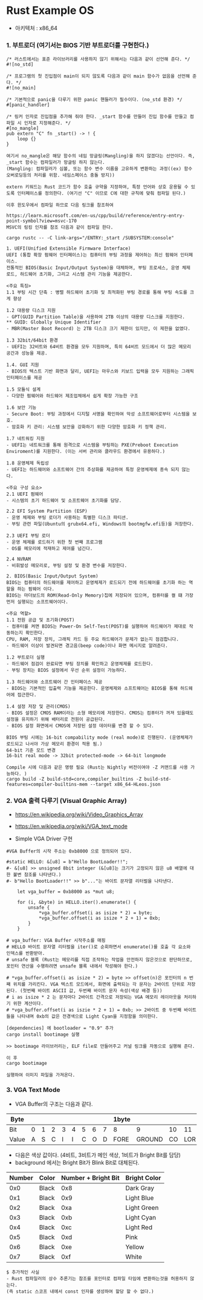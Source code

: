 # Rust Example OS

- 아키텍처 : x86_64

### 1. 부트로더 (여기서는 BIOS 기반 부트로더를 구현한다.)
```
/* 러스트에서는 표준 라이브러리를 사용하지 않기 위해서는 다음과 같이 선언해 준다. */
#![no_std]

/* 프로그램의 첫 진입점이 main이 되지 않도록 다음과 같이 main 함수가 없음을 선언해 준다. */
#![no_main]

/* 기본적으로 panic을 다루기 위한 panic 핸들러가 필수이다. (no_std 환경) */
#[panic_handler]

/* 링커 인자로 진입점을 추가해 줘야 한다. _start 함수를 만들어 진입 함수를 만들고 컴파일 시 인자로 지정해준다. */
#[no_mangle]
pub extern "C" fn _start() -> ! {
    loop {}
}

여기서 no_mangle은 해당 함수의 네임 망글링(Mangling)을 하지 않겠다는 선언이다. 즉, _start 함수는 컴파일러가 망글링 하지 않는다.
(Mangling: 컴파일러가 심볼, 또는 함수 변수 이름을 고유하게 변환하는 과정((ex) 함수 오버로딩등의 처리를 위함. 네임스페이스 충돌 방지))

extern 키워드는 Rust 코드가 함수 호출 규약을 지정하여, 특정 언어와 상호 운용될 수 있도록 인터페이스를 정의한다. (여기선 "C" 이므로 C에 대한 규칙에 맞춰 컴파일 된다.)

이후 윈도우에서 컴파일 하므로 다음 링크를 참조하여

https://learn.microsoft.com/en-us/cpp/build/reference/entry-entry-point-symbol?view=msvc-170
MSVC의 링킹 인자를 참조 다음과 같이 컴파일 한다.

cargo rustc -- -C link-args="/ENTRY:_start /SUBSYSTEM:console"
```

```
1. UEFI(Unified Extensible Firmware Interface)
UEFI (통합 확장 펌웨어 인터페이스)는 컴퓨터의 부팅 과정을 제어하는 최신 펌웨어 인터페이스.
전통적인 BIOS(Basic Input/Output System)을 대체하며, 부팅 프로세스, 운영 체제 로드, 하드웨어 초기화, 그리고 시스템 관리 기능을 제공한다.

<주요 특징>
1.1 부팅 시간 단축 : 병렬 하드웨어 초기화 및 최적화된 부팅 경로를 통해 부팅 속도를 크게 향상

1.2 대용량 디스크 지원
- GPT(GUID Partition Table)을 사용하여 2TB 이상의 대용량 디스크를 지원한다.
** GUID: Globally Unique Identifier
- MBR(Master Boot Record) 는 2TB 디스크 크기 제한이 있지만, 이 제한을 없앴다.

1.3 32bit/64bit 환경
- UEFI는 32비트와 64비트 환경을 모두 지원하며, 특히 64비트 모드에서 더 많은 메모리 공간과 성능을 제공.

1.4. GUI 지원
- BIOS의 텍스트 기반 화면과 달리, UEFI는 마우스와 키보드 입력을 모두 지원하는 그래픽 인터페이스를 제공

1.5 모듈식 설계
- 다양한 펌웨어와 하드웨어 제조업체에서 쉽게 확장 가능한 구조

1.6 보안 기능
- Secure Boot: 부팅 과정에서 디지털 서명을 확인하여 악성 소프트웨어로부터 시스템을 보호.
- 암호화 키 관리: 시스템 보안을 강화하기 위한 다양한 암호화 키 정책 관리.

1.7 네트워킹 지원
- UEFI는 네트워크를 통해 원격으로 시스템을 부팅하는 PXE(Preboot Execution Enviroment)를 지원한다. (이는 서버 관리와 클라우드 환경에서 유용하다.)

1.8 운영체제 독립성
- UEFI는 하드웨어와 소프트웨어 간의 추상화를 제공하여 특정 운영체제에 종속 되지 않는다.

<주요 구성 요소>
2.1 UEFI 펌웨어
- 시스템의 초기 하드웨어 및 소프트웨어 초기화를 담당.

2.2 EFI System Partition (ESP)
- 운영 체제와 부팅 로더가 사용하는 특별한 디스크 파티션.
- 부팅 관련 파일(Ubuntu의 grubx64.efi, Windows의 bootmgfw.efi등)을 저장한다.

2.3 UEFI 부팅 로더
- 운영 체제를 로드하기 위한 첫 번째 프로그램
- OS를 메모리에 적재하고 제어를 넘긴다.

2.4 NVRAM
- 비휘발성 메모리로, 부팅 설정 및 환경 변수를 저장한다.
```

```
2. BIOS(Basic Input/Output System)
BIOS는 컴퓨터의 하드웨어를 제어하고 운영체제가 로드되기 전에 하드웨어를 초기화 하는 역할을 하는 펌웨어 이다.
BIOS는 마더보드의 ROM(Read-Only Memory)칩에 저장되어 있으며, 컴퓨터를 켤 떄 가장 먼저 실행되는 소프트웨어이다.

<주요 역할>
1.1 전원 공급 및 초기화(POST)
- 컴퓨터를 켜면 BIOS는 Power-On Self-Test(POST)를 실행하여 하드웨어가 제대로 작동하는지 확인한다.
CPU, RAM, 저장 장치, 그래픽 카드 등 주요 하드웨어가 문제가 없는지 점검합니다.
- 하드웨어 이상이 발견되면 경고음(beep code)이나 화면 메시지로 알려준다.

1.2 부트로더 실행
- 하드웨어 점검이 완료되면 부팅 장치를 확인하고 운영체제를 로드한다.
- 부팅 장치는 BIOS 설정에서 우선 순위 설정이 가능하다.

1.3 하드웨어와 소프트웨어 간 인터페이스 제공
- BIOS는 기본적인 입출력 기능을 제공한다. 운영체제와 소프트웨어는 BIOS를 통해 하드웨어에 접근한다.

1.4 설정 저장 및 관리(CMOS)
- BIOS 설정은 CMOS RAM이라는 소형 메모리에 저장한다. CMOS는 컴퓨터가 꺼져 있을때도 설정을 유지하기 위해 배터리로 전원이 공급된다.
- BIOS 설정 화면에서 CMOS에 저장된 설정 데이터를 변경 할 수 있다.
```

```
BIOS 부팅 시에는 16-bit compability mode (real mode)로 진행된다. (운영체제가 로드되고 나서야 가상 메모리 환경이 적용 됨.)
64-bit 기준 모드 변경
16-bit real mode -> 32bit protected-mode -> 64-bit longmode
```

```
Compile 시에 다음과 같은 명령 필요 (Rust는 Nightly 버전이여야 -Z 커맨드를 사용 가능하다. )
cargo build -Z build-std=core,compiler_builtins -Z build-std-features=compiler-builtins-mem --target x86_64-HLeos.json
```

### 2. VGA 출력 다루기 (Visual Graphic Array)
- https://en.wikipedia.org/wiki/Video_Graphics_Array
- https://en.wikipedia.org/wiki/VGA_text_mode


- Simple VGA Driver 구현
```
#VGA Buffer의 시작 주소는 0xb8000 으로 정의되어 있다.

#static HELLO: &[u8] = b"Hello BootLoader!!";
#- &[u8] >> unsigned 8bit integer (&[u8]는 크기가 고정되지 않은 u8 배열에 대한 불변 참조를 나타낸다.)
#- b"Hello BootLoader!!" >> b"..."는 바이트 문자열 리터럴을 나타낸다. 

    let vga_buffer = 0xb8000 as *mut u8;

    for (i, &byte) in HELLO.iter().enumerate() {
        unsafe {
            *vga_buffer.offset(i as isize * 2) = byte;
            *vga_buffer.offset(i as isize * 2 + 1) = 0xb;
        }
    }

# vga_buffer: VGA Buffer 시작주소를 매핑
# HELLO 바이트 문자열 리터럴을 iter()로 순회하면서 enumerate()를 호출 각 요소와 인덱스를 반환받아.
# unsafe 블록 (Rust는 메모리를 직접 조작하는 작업을 안전하지 않은것으로 판단하므로, 포인터 연산을 수행하려면 unsafe 블록 내에서 작성해야 한다.)

# *vga_buffer.offset(i as isize * 2) = byte >> offset(n)은 포인터의 n 번째 위치를 가리킨다. VGA 텍스트 모드에서, 화면에 출력되는 각 문자는 2바이트 단위로 저장된다. (첫번째 바이트 ASCII 값, 두번째 바이트 문자 속성(색상 배경 등))
# i as isize * 2 는 문자마다 2바이트 간격으로 저장되는 VGA 메모리 레이아웃을 처리하기 위한 계산이다.
# *vga_buffer.offset(i as iszie * 2 + 1) = 0xb; >> 2바이트 중 두번째 바이트 들을 나타내며 0xb의 값은 전경색으로 Light Cyan을 지정함을 의미한다.
```

```
[dependencies] 에 bootloader = "0.9" 추가
cargo install bootimage 실행

>> bootimage 라이브러리는, ELF file로 만들어주고 커널 링크를 자동으로 실행해 준다.

이 후
cargo bootimage

실행하여 이미지 파일을 가져온다.
```

### 3. VGA Text Mode


- VGA Buffer의 구조는 다음과 같다.

|Byte|||||||||1byte|||||||15byte|
|---|-|-|-|-|-|-|-|-|-|-|-|-|-|-|-|-|
|Bit|0|1|2|3|4|5|6|7|8|9|10|11|12|13|14|15|
|Value|A|S|C|I|I|C|O|D|FORE|GROUND|CO|LOR|BACK|GROUND|COLOR|Blink|

- 다음은 색상 값이다. (4비트, 3비트가 메인 색상, 1비트가  Bright Bit를 담당)
- background 에서는 Bright Bit가 Blink Bit로 대체된다.

|Number|Color|Number + Bright Bit|Bright Color|
|------|-----|-------------------|------------|
|0x0   |Black|0x8                |Dark Gray|
|0x1   |Black|0x9                |Light Blue|
|0x2   |Black|0xa                |Light Green|
|0x3   |Black|0xb                |Light Cyan|
|0x4   |Black|0xc                |Light Red|
|0x5   |Black|0xd                |Pink|
|0x6   |Black|0xe                |Yellow|
|0x7   |Black|0xf                 |White|


```
$ 추가적인 사실
- Rust 컴파일러의 상수 추론기는 참조를 포인터로 컴파일 타임에 변환하는것을 허용하지 않는다. 
(즉 static 스코프 내에서 const 인자를 생성하여 할당 할 수 없다.)
```